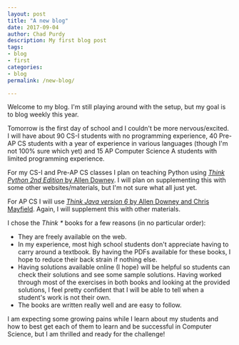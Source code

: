 ```yaml
---
layout: post
title: "A new blog"
date: 2017-09-04
author: Chad Purdy
description: My first blog post
tags: 
- blog
- first
categories:
- blog
permalink: /new-blog/

---
```


Welcome to my blog.  I'm still playing around with the setup, but my goal is to blog weekly this year.  

Tomorrow is the first day of school and I couldn't be more nervous/excited.  I will have about 90 CS-I students with no programming experience, 40 Pre-AP CS students with a year of experience in various languages (though I'm not 100% sure which yet) and 15 AP Computer Science A students with limited programming experience.  

For my CS-I and Pre-AP CS classes I plan on teaching Python using <a href="http://greenteapress.com/wp/think-python-2e/"><i>Think Python 2nd Edition</i> by Allen Downey</a>.  I will plan on supplementing this with some other websites/materials, but I'm not sure what all just yet.

For AP CS I will use <a href="http://greenteapress.com/wp/think-java/"><i>Think Java version 6</i> by Allen Downey and Chris Mayfield</a>.  Again, I will supplement this with other materials.  

I chose the <i>Think *</i> books for a few reasons (in no particular order):
* They are freely available on the web.
* In my experience, most <emph>high school</emph> students don't appreciate having to carry around a textbook.  By having the PDFs available for these books, I hope to reduce their back strain if nothing else.  
* Having solutions available online (I hope) will be helpful so students can check their solutions and see some sample solutions.  Having worked through most of the exercises in both books and looking at the provided solutions, I feel pretty confident that I will be able to tell when a student's work is not their own.  
* The books are written really well and are easy to follow.

I am expecting some growing pains while I learn about my students and how to best get each of them to learn and be successful in Computer Science, but I am thrilled and ready for the challenge!  

